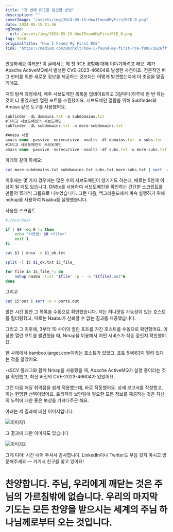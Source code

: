 ```yaml
---
title: "첫 번째 RCE를 발견한 방법"
description: ""
coverImage: "/assets/img/2024-05-15-HowIFoundMyFirstRCE_0.png"
date: 2024-05-15 11:46
ogImage: 
  url: /assets/img/2024-05-15-HowIFoundMyFirstRCE_0.png
tag: Tech
originalTitle: "How I Found My First RCE"
link: "https://medium.com/@mchklt/how-i-found-my-first-rce-f80073626fff"
---
```



안녕하세요 여러분! 이 글에서는 제 첫 RCE 경험에 대해 이야기하려고 해요. 제가 Apache ActiveMQ에서 발생한 CVE-2023-46604로 발생한 사건이죠. 전문적인 버그 헌터를 위한 새로운 정보를 제공하는 것보다는 어떻게 발견했는지에 더 초점을 맞출 거에요.

저의 탐색 과정에서, 매주 서브도메인 목록을 업데이트하고 3일마다(하루에 한 번 하는 것이 더 좋겠지만) 열린 포트를 스캔했어요. 서브도메인 열람을 위해 Subfinder와 Amass 같은 도구를 사용했어요.

```js
subfinder -dL domains.txt -o subdomains.txt
#그리고 서브도메인의 서브도메인
subfinder -dL subdomains.txt -o more-subdomains.txt

#Amass 사용
amass enum -passive -norecursive -noalts -df domains.txt -o subs.txt
#그리고 서브도메인의 서브도메인
amass enum -passive -norecursive -noalts -df subs.txt -o more-subs.txt
```



아래와 같이 하세요:

```bash
cat more-subdomains.txt subdomains.txt subs.txt more-subs.txt | sort -u > targets.txt
```

이후에는 몇 가지 경우에는 많은 수의 서브도메인이 생기기도 하는데, 때로는 5천개 이상이 될 때도 있습니다. DNSx를 사용하여 서브도메인을 확인하는 간단한 스크립트를 만들어 15개씩 그룹으로 나누었습니다. 그런 다음, 백그라운드에서 계속 실행하기 위해 nohup을 사용하여 Naabu를 실행했습니다.

사용한 스크립트



```sh
#!/bin/bash

if [ $# -eq 0 ]; then
    echo "사용법: $0 <file>"
    exit 1
fi

cat $1 | dnsx -o $1_ok.txt

split -l 15 $1_ok.txt 15_file_

for file in 15_file_*; do
    nohup naabu -list "$file" -p - -o "${file}.out"&
done
```

그리고

```sh
cat 15*out | sort -u > ports.out 
```

많은 시간 동안 그 목록을 수동으로 확인했습니다. 저는 허니팟일 가능성이 있는 호스트를 필터링했고, 때로는 Naabu가 신뢰할 수 없는 결과를 제공했습니다.



그리고 그 이후에, 3부터 10 사이의 열린 포트를 가진 호스트를 수동으로 확인했어요. 이상한 열린 포트를 발견했을 때, Nmap을 이용해서 어떤 서비스가 작동 중인지 확인했어요.

한 사례에서 bamboo.target.com이라는 호스트가 있었고, 포트 54663이 열려 있다는 것을 알았어요.

-sSCV 플래그와 함께 Nmap을 사용했을 때, Apache ActiveMQ가 실행 중이라는 것을 확인했고, 최신 버전의 CVE-2023-46604가 있었어요.

그런 다음 해당 취약점을 쉽게 적용했는데, 바로 작동했어요. 상세 보고서를 작성했고, 이는 현명한 선택이었어요. 트리저와 보안팀에 필요한 모든 정보를 제공하는 것은 자신의 노력에 대한 좋은 보상을 가져다주곤 해요.



아래는 제 결과에 대한 이미지입니다

![이미지1](/assets/img/2024-05-15-HowIFoundMyFirstRCE_0.png)

그 결과에 대한 이미지도 있습니다

![이미지2](/assets/img/2024-05-15-HowIFoundMyFirstRCE_1.png)

그게 다야! 시간 내어 주셔서 감사합니다. LinkedIn이나 Twitter도 부담 갖지 마시고 방문해주세요 — 거기서 친구를 찾고 있어요!



# 찬양합니다. 주님, 우리에게 깨닫는 것은 주님의 가르침밖에 없습니다. 우리의 마지막 기도는 모든 찬양을 받으시는 세계의 주님 하나님께로부터 오는 것입니다.
